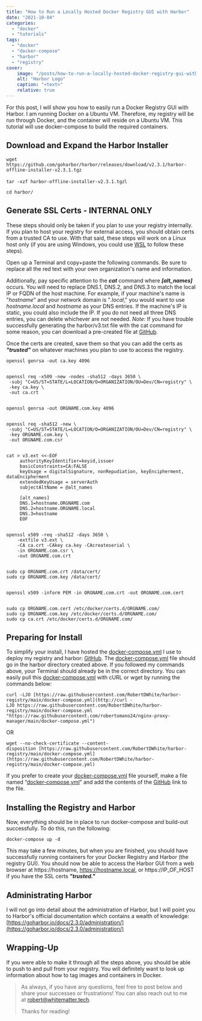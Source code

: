 ```yaml
---
title: "How to Run a Locally Hosted Docker Registry GUI with Harbor"
date: "2021-10-04"
categories:
  - "docker"
  - "tutorials"
tags:
  - "docker"
  - "docker-compose"
  - "harbor"
  - "registry"
cover:
    image: "/posts/how-to-run-a-locally-hosted-docker-registry-gui-with-harbor/harbor.png"
    alt: "Harbor Logo"
    caption: "<text>"
    relative: true
---
```


For this post, I will show you how to easily run a Docker Registry GUI with Harbor. I am running Docker on a Ubuntu VM. Therefore, my registry will be run through Docker, and the container will reside on a Ubuntu VM. This tutorial will use docker-compose to build the required containers.

## Download and Expand the Harbor Installer

`wget https://github.com/goharbor/harbor/releases/download/v2.3.1/harbor-offline-installer-v2.3.1.tgz`

`tar -xzf harbor-offline-installer-v2.3.1.tgz`\\

`cd harbor/`

## Generate SSL Certs - INTERNAL ONLY

These steps should only be taken if you plan to use your registry internally. If you plan to host your registry for external access, you should obtain certs from a trusted CA to use. With that said, these steps will work on a Linux host only (if you are using Windows, you could use [WSL](https://docs.microsoft.com/en-us/windows/wsl/install) to follow these steps).

Open up a Terminal and copy+paste the following commands. Be sure to replace all the red text with your own organization's name and information.

Additionally, pay specific attention to the **_cat_** command where **_\[alt\_names\]_** occurs. You will need to replace DNS.1, DNS.2, and DNS.3 to match the local IP or FQDN of the host machine. For example, if your machine's name is "_hostname_" and your network domain is "_.local_," you would want to use _hostname.local_ and _hostname_ as your DNS entries. If the machine's IP is static, you could also include the IP. If you do not need all three DNS entries, you can delete whichever are not needed. _Note:_ If you have trouble successfully generating the harbor/v3.txt file with the cat command for some reason, you can download a pre-created file at [GitHub](https://github.com/RobertDWhite/harbor-registry/blob/main/v3.ext).

Once the certs are created, save them so that you can add the certs as **_"trusted"_** on whatever machines you plan to use to access the registry.

```
openssl genrsa -out ca.key 4096


openssl req -x509 -new -nodes -sha512 -days 3650 \
 -subj "C=US/ST=STATE/L=LOCATION/O=ORGANIZATION/OU=Dev/CN=registry" \
 -key ca.key \
 -out ca.crt


openssl genrsa -out ORGNAME.com.key 4096


openssl req -sha512 -new \
 -subj "C=US/ST=STATE/L=LOCATION/O=ORGANIZATION/OU=Dev/CN=registry" \
 -key ORGNAME.com.key \
 -out ORGNAME.com.csr


cat > v3.ext <<-EOF
     authorityKeyIdentifier=keyid,issuer
     basicConstraints=CA:FALSE
     keyUsage = digitalSignature, nonRepudiation, keyEncipherment, dataEncipherment
     extendedKeyUsage = serverAuth
     subjectAltName = @alt_names

     [alt_names]
     DNS.1=hostname.ORGNAME.com
     DNS.2=hostname.ORGNAME.local
     DNS.3=hostname
     EOF


openssl x509 -req -sha512 -days 3650 \
    -extfile v3.ext \
    -CA ca.crt -CAkey ca.key -CAcreateserial \
    -in ORGNAME.com.csr \
    -out ORGNAME.com.crt


sudo cp ORGNAME.com.crt /data/cert/
sudo cp ORGNAME.com.key /data/cert/


openssl x509 -inform PEM -in ORGNAME.com.crt -out ORGNAME.com.cert


sudo cp ORGNAME.com.cert /etc/docker/certs.d/ORGNAME.com/
sudo cp ORGNAME.com.key /etc/docker/certs.d/ORGNAME.com/
sudo cp ca.crt /etc/docker/certs.d/ORGNAME.com/
```

## Preparing for Install

To simplify your install, I have hosted the [docker-compose.yml](https://github.com/RobertDWhite/harbor-registry) I use to deploy my registry and harbor: [GitHub](https://github.com/RobertDWhite/harbor-registry). The [docker-compose.yml](https://github.com/RobertDWhite/harbor-registry) file should go in the harbor directory created above. If you followed my commands above, your Terminal should already be in the correct directory. You can easily pull this [docker-compose.yml](https://github.com/RobertDWhite/harbor-registry) with cURL or wget by running the commands below:

`curl -LJO [https://raw.githubusercontent.com/RobertDWhite/harbor-registry/main/docker-compose.yml](http://curl -LJO https://raw.githubusercontent.com/RobertDWhite/harbor-registry/main/docker-compose.yml "https://raw.githubusercontent.com/robertomano24/nginx-proxy-manager/main/docker-compose.yml")`

OR

`wget --no-check-certificate --content-disposition [https://raw.githubusercontent.com/RobertDWhite/harbor-registry/main/docker-compose.yml](https://raw.githubusercontent.com/RobertDWhite/harbor-registry/main/docker-compose.yml)`

If you prefer to create your [docker-compose.yml](https://github.com/RobertDWhite/harbor-registry "https://raw.githubusercontent.com/RobertDWhite/harbor-registry/main/docker-compose.yml") file yourself, make a file named “[docker-compose.yml](https://github.com/RobertDWhite/harbor-registry)” and add the contents of the [GitHub](https://github.com/RobertDWhite/harbor-registry) link to the file.

## Installing the Registry and Harbor

Now, everything should be in place to run docker-compose and build-out successfully. To do this, run the following:

`docker-compose up -d`

This may take a few minutes, but when you are finished, you should have successfully running containers for your Docker Registry and Harbor (the registry GUI). You should now be able to access the Harbor GUI from a web browser at https://hostname, https://hostname.local, or https://IP\_OF\_HOST if you have the SSL certs **_"trusted."_**

## Administrating Harbor

I will not go into detail about the administration of Harbor, but I will point you to Harbor's official documentation which contains a wealth of knowledge: [https://goharbor.io/docs/2.3.0/administration/](https://goharbor.io/docs/2.3.0/administration/)

## Wrapping-Up

If you were able to make it through all the steps above, you should be able to push to and pull from your registry. You will definitely want to look up information about how to tag images and containers in Docker.

> As always, if you have any questions, feel free to post below and share your successes or frustrations! You can also reach out to me at [robert@whitematter.tech](mailto:robert@whitematter.tech).
>
> Thanks for reading!
